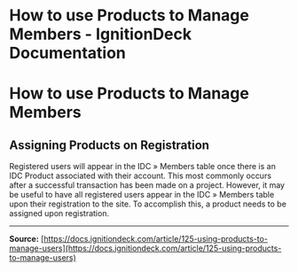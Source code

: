 # How to use Products to Manage Members - IgnitionDeck Documentation

# How to use Products to Manage Members

[](javascript:window.print())
## Assigning Products on Registration

Registered users will appear in the IDC » Members table once there is an IDC Product associated with their account. This most commonly occurs after a successful transaction has been made on a project. However, it may be useful to have all registered users appear in the IDC » Members table upon their registration to the site. To accomplish this, a product needs to be assigned upon registration.



---
**Source:** [https://docs.ignitiondeck.com/article/125-using-products-to-manage-users](https://docs.ignitiondeck.com/article/125-using-products-to-manage-users)
